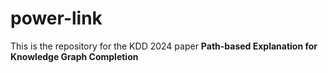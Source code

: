 # power-link
This is the repository for the KDD 2024 paper **Path-based Explanation for Knowledge Graph Completion**
